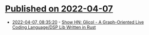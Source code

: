 # [Published on 2022-04-07](index.md)

* [2022-04-07, 08:35:20](https://news.ycombinator.com/item?id=30942074) - [Show HN: Glicol - A Graph-Oriented Live Coding Language/DSP Lib Written in Rust](https://github.com/chaosprint/glicol)
